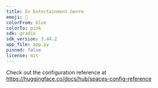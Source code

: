 ```yaml
---
title: Ev Entertainment Genre
emoji: 🐨
colorFrom: blue
colorTo: pink
sdk: gradio
sdk_version: 3.44.2
app_file: app.py
pinned: false
license: mit
---
```


Check out the configuration reference at https://huggingface.co/docs/hub/spaces-config-reference
